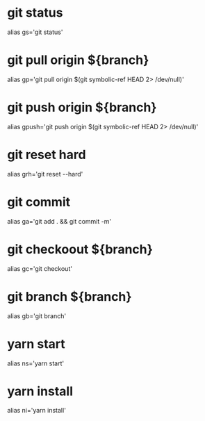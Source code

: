 # git status
alias gs='git status'

# git pull origin ${branch}
alias gp='git pull origin $(git symbolic-ref HEAD 2> /dev/null)'

# git push origin ${branch}
alias gpush='git push origin $(git symbolic-ref HEAD 2> /dev/null)'

# git reset hard
alias grh='git reset --hard'

# git commit
alias ga='git add . && git commit -m'

# git checkoout ${branch}
alias gc='git checkout'

# git branch ${branch}
alias gb='git branch'

# yarn start
alias ns='yarn start'

# yarn install
alias ni='yarn install'
